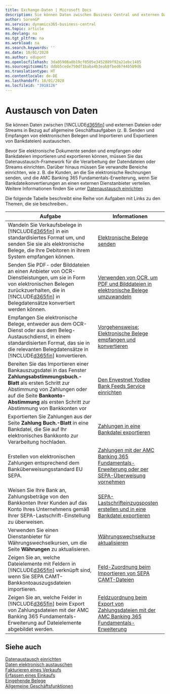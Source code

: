 ```yaml
---
title: Exchange-Daten | Microsoft Docs
description: Sie können Daten zwischen Business Central und externen Dateien oder Streams in Bezug auf allgemeine Geschäftsaufgaben (z. B. Senden und Empfangen von elektronischen Belegen und Importieren und Exportieren von Bankdateien) austauschen.
author: SorenGP
ms.service: dynamics365-business-central
ms.topic: article
ms.devlang: na
ms.tgt_pltfrm: na
ms.workload: na
ms.search.keywords: ''
ms.date: 10/01/2020
ms.author: edupont
ms.openlocfilehash: 3da05908a0b19cf0505e3452889f92a21ebc1485
ms.sourcegitcommit: ddbb5cede750df1baba4b3eab8fbed6744b5b9d6
ms.translationtype: HT
ms.contentlocale: de-DE
ms.lasthandoff: 10/01/2020
ms.locfileid: "3918126"
---
```

# <a name="exchanging-data"></a>Austausch von Daten
Sie können Daten zwischen [!INCLUDE[d365fin](includes/d365fin_md.md)] und externen Dateien oder Streams in Bezug auf allgemeine Geschäftsaufgaben (z. B. Senden und Empfangen von elektronischen Belegen und Importieren und Exportieren von Bankdateien) austauschen.  

Bevor Sie elektronische Dokumente senden und empfangen oder Bankdateien importieren und exportieren können, müssen Sie das Datenaustausch-Framework für die Verarbeitung der Datendateien oder Streams einrichten. Darüber hinaus müssen Sie verwandte Bereiche einrichten, wie z. B. die Kunden, an die Sie elektronische Rechnungen senden, und die AMC Banking 365 Fundamentals-Erweiterung, wenn Sie Bankdateikonvertierungen an einen externen Dienstanbieter verteilen. Weitere Informationen finden Sie unter [Datenaustausch einrichten](across-set-up-data-exchange.md)  

 Die folgende Tabelle beschreibt eine Reihe von Aufgaben mit Links zu den Themen, die sie beschreiben..  

|**Aufgabe**|**Informationen**|  
|------------|-------------|  
|Wandeln Sie Verkaufsbelege in [!INCLUDE[d365fin](includes/d365fin_md.md)] in ein standardisiertes Format um, und senden Sie sie als elektronische Belege, die Ihre Debitoren in ihrem System empfangen können.|[Elektronische Belege senden](sales-how-to-send-electronic-documents.md)|  
|Senden Sie PDF- oder Bilddateien an einen Anbieter von OCR-Dienstleistungen, um sie in Form von elektronischen Belegen zurückzuerhalten, die in [!INCLUDE[d365fin](includes/d365fin_md.md)] in Belegdatensätze konvertiert werden können.|[Verwenden von OCR, um PDF und Bilddateien in elektronische Belege umzuwandeln](across-how-use-ocr-pdf-images-files.md)|  
|Empfangen Sie elektronische Belege, entweder aus dem OCR-Dienst oder aus dem Beleg-Austauschdienst, in einem standardisierten Format, das sie in die relevanten Belegdatensätze in [!INCLUDE[d365fin](includes/d365fin_md.md)] konvertieren.|[Vorgehensweise: Elektronische Belege empfangen und konvertieren](purchasing-how-to-receive-and-convert-electronic-documents.md)|  
|Bereiten Sie das Importieren einer Bankauszugsdatei in das Fenster **Zahlungsabstimmungsbuch.-Blatt** als ersten Schritt zur Abstimmung von Zahlungen oder auf die Seite **Bankonto-Abstimmung** als ersten Schritt zur Abstimmung von Bankkonten vor|[Den Envestnet Yodlee Bank Feeds Service einrichten](bank-how-setup-bank-statement-service.md)|  
|Exportierten Sie Zahlungen aus der Seite **Zahlung Buch.-Blatt** in eine Bankdatei, die Sie auf Ihr elektronisches Bankkonto zur Verarbeitung hochladen.|[Zahlungen in eine Bankdatei exportieren](finance-make-payments-with-bank-data-conversion-service-or-sepa-credit-transfer.md#exporting-payments-to-a-bank-file)|
|Erstellen von elektronischen Zahlungen entsprechend dem Banküberweisungsstandard EU SEPA.|[Zahlungen mit der AMC Banking 365 Fundamentals-Erweiterung oder per SEPA-Überweisung vornehmen](finance-make-payments-with-bank-data-conversion-service-or-sepa-credit-transfer.md)|  
|Weisen Sie Ihre Bank an, Zahlungsbeträge von den Bankkonten Ihrer Kunden auf das Konto Ihres Unternehmens gemäß Ihrer SEPA-Lastschrift-Einstellung zu überweisen.|[SEPA-Lastschrifteinzugsposten erstellen und in eine Bankdatei exportieren](finance-collect-payments-with-sepa-direct-debit.md#creating-sepa-direct-debit-collection-entries-and-export-to-a-bank-file)|  
|Verwenden Sie einen Dienstanbieter für Währungswechselkursen, um die Seite **Währungen** zu aktualisieren.|[Währungswechselkurse aktualisieren](finance-how-update-currencies.md)|  
|Zeigen Sie an, welche Dateielemente mit Feldern in [!INCLUDE[d365fin](includes/d365fin_md.md)] verknüpft sind, wenn Sie SEPA CAMT-Bankkontoauszugsdateien importieren.|[Feld-Zuordnung beim Importieren von SEPA CAMT-Dateien](across-field-mapping-when-importing-sepa-camt-files.md)|  
|Zeigen Sie an, welche Felder in [!INCLUDE[d365fin](includes/d365fin_md.md)] beim Export von Zahlungsdateien mit der AMC Banking 365 Fundamentals-Erweiterung auf Dateielemente abgebildet werden.|[Feldzuordnung beim Export von Zahlungsdateien mit der AMC Banking 365 Fundamentals-Erweiterung](across-field-mapping-when-exporting-payment-files-using-bank-data-conversion-service.md)|  

## <a name="see-also"></a>Siehe auch  
[Datenaustausch einrichten](across-set-up-data-exchange.md)  
[Daten elektronisch austauschen](across-data-exchange.md)  
[Fakturieren eines Verkaufs](sales-how-invoice-sales.md)   
[Erfassen eines Einkaufs](purchasing-how-record-purchases.md)  
[Eingehende Belege](across-income-documents.md)  
[Allgemeine Geschäftsfunktionen](ui-across-business-areas.md)  
